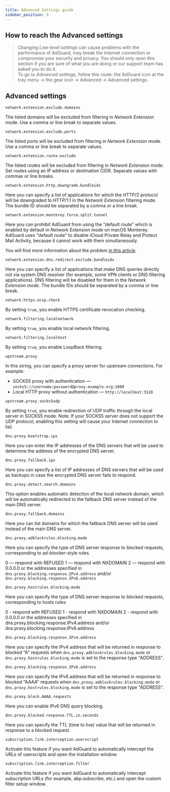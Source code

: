 ```yaml
---
title: Advanced Settings guide
sidebar_position: 9
---
```


## How to reach the Advanced settings

> Changing *Low-level settings* can cause problems with the performance of AdGuard, may break the Internet connection or compromise your security and privacy. You should only open this section if you are sure of what you are doing or our support team has asked you to do it.  
> To go to *Advanced settings*, follow this route: the AdGuard icon at the tray menu → the gear icon → Advanced → Advanced settings.

## Advanced settings

`network.extension.exclude.domains`

The listed domains will be excluded from filtering in *Network Extension* mode. Use a comma or line break to separate values.

`network.extension.exclude.ports`

The listed ports will be excluded from filtering in *Network Extension* mode. Use a comma or line break to separate values.

`network.extension.route.exclude`

The listed routes will be excluded from filtering in *Network Extension* mode. Set routes using an IP address or destination CIDR. Separate values with commas or line breaks.

`network.extension.http.downgrade.bundleids`

Here you can specify a list of applications for which the HTTP/2 protocol will be downgraded to HTTP/1.1 in the *Network Extension* filtering mode. The bundle ID should be separated by a comma or a line break.

`network.extension.monterey.force.split.tunnel`

Here you can prohibit AdGuard from using the "default route" which is enabled by default in *Network Extension* mode on macOS Monterey. AdGuard uses "default route" to disable iCloud Private Relay and Protect Mail Activity, because it cannot work with them simultaneously.

You will find more information about the problem [in this article](https://kb.adguard.com/en/macos/solving-problems/icloud-private-relay).

`network.extension.dns.redirect.exclude.bundleids`

Here you can specify a list of applications that make DNS queries directly not via system DNS resolver (for example, some VPN clients or DNS filtering applications). DNS filtering will be disabled for them in the *Network Extension mode*. The bundle IDs should be separated by a comma or line break.

`network.https.ocsp.check`

By setting `true`, you enable HTTPS certificate revocation checking.

`network.filtering.localnetwork`

By setting `true`, you enable local network filtering.

`network.filtering.localhost`

By setting `true`, you enable LoopBack filtering.

`upstream.proxy`

In this string, you can specify a proxy server for upstream connections. For example:

* SOCKS5 proxy with authentication — `socks5://username:password@proxy.example.org:1080`
* Local HTTP proxy without authentication — `http://localhost:3128`

`upstream.proxy.socks5udp`

By setting `true`, you enable redirection of UDP traffic through the local server in SOCKS5 mode. Note: If your SOCKS5 server does not support the UDP protocol, enabling this setting will cause your Internet connection to fail.

`dns.proxy.bootstrap.ips`

Here you can enter the IP addresses of the DNS servers that will be used to determine the address of the encrypted DNS server.

`dns.proxy.fallback.ips`

Here you can specify a list of IP addresses of DNS servers that will be used as backups in case the encrypted DNS server fails to respond.

`dns.proxy.detect.search.domains`

This option enables automatic detection of the local network domain, which will be automatically redirected to the fallback DNS server instead of the main DNS server.

`dns.proxy.fallback.domains`

Here you can list domains for which the fallback DNS server will be used instead of the main DNS server.

`dns.proxy.adblockrules.blocking.mode`

Here you can specify the type of DNS server response to blocked requests, corresponding to ad-blocker-style rules.

0 — respond with REFUSED 1 — respond with NXDOMAIN 2 — respond with 0.0.0.0 or the addresses specified in `dns.proxy.blocking.response.IPv4.address` and/or `dns.proxy.blocking.response.IPv6.address`

`dns.proxy.hostrules.blocking.mode`

Here you can specify the type of DNS server response to blocked requests, corresponding to hosts rules:

0 - respond with REFUSED 1 - respond with NXDOMAIN 2 - respond with 0.0.0.0 or the addresses specified in dns.proxy.blocking.response.IPv4.address and/or dns.proxy.blocking.response.IPv6.address

`dns.proxy.blocking.response.IPv4.address`

Here you can specify the IPv4 address that will be returned in response to blocked "A" requests when `dns.proxy.adblockrules.blocking.mode` or `dns.proxy.hostrules.blocking.mode` is set to the response type "ADDRESS".

`dns.proxy.blocking.response.IPv6.address`

Here you can specify the IPv6 address that will be returned in response to blocked "AAAA" requests when `dns.proxy.adblockrules.blocking.mode` or `dns.proxy.hostrules.blocking.mode` is set to the response type "ADDRESS".

`dns.proxy.block.AAAA.requests`

Here you can enable IPv6 DNS query blocking.

`dns.proxy.blocked.response.TTL.in.seconds`

Here you can specify the TTL (time to live) value that will be returned in response to a blocked request.

`subscription.link.interception.userscript`

Activate this feature if you want AdGuard to automatically intercept the URLs of userscripts and open the installation window.

`subscription.link.interception.filter`

Activate this feature if you want AdGuard to automatically intercept subscription URLs (for example, abp:subscribe, etc.) and open the custom filter setup window.
